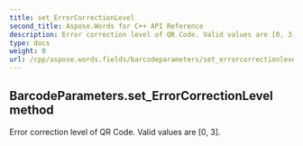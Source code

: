 ```yaml
---
title: set_ErrorCorrectionLevel
second_title: Aspose.Words for C++ API Reference
description: Error correction level of QR Code. Valid values are [0, 3]. 
type: docs
weight: 0
url: /cpp/aspose.words.fields/barcodeparameters/set_errorcorrectionlevel/
---
```

## BarcodeParameters.set_ErrorCorrectionLevel method


Error correction level of QR Code. Valid values are [0, 3]. 


